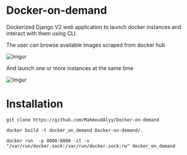 # Docker-on-demand
Dockerized Django V2 web application to launch docker instances and interact with them using CLI.



The user can browse available images scraped from docker hub

![Imgur](https://i.imgur.com/sZETM12.png)



And launch one or more instances at the same time

![Imgur](https://i.imgur.com/sYhiiIz.png)

# Installation

```
git clone https://github.com/MahmoudAlyy/Docker-on-demand
```
```
docker build -t docker_on_demand Docker-on-demand/.
````
```
docker run  -p 8000:8000 -it -v "/var/run/docker.sock:/var/run/docker.sock:rw" docker_on_demand
```
